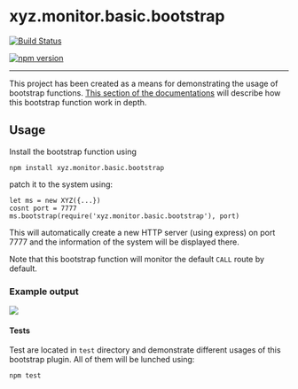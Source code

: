 # xyz.monitor.basic.bootstrap

[![Build Status](https://travis-ci.org/node-xyz/xyz.monitor.basic.bootstrap.svg?branch=master)](https://travis-ci.org/node-xyz/xyz.monitor.basic.bootstrap)

[![npm version](https://badge.fury.io/js/xyz.monitor.basic.bootstrap.svg)](https://badge.fury.io/js/xyz.monitor.basic.bootstrap)

---
This project has been created as a means for demonstrating the usage of bootstrap functions. [This section of the documentations](https://node-xyz.github.io/documentations/advance/bootstrap-functions/) will describe how this bootstrap function work in depth.

## Usage

Install the bootstrap function using

```
npm install xyz.monitor.basic.bootstrap
```

patch it to the system using:

```
let ms = new XYZ({...})
cosnt port = 7777
ms.bootstrap(require('xyz.monitor.basic.bootstrap'), port)
```

This will automatically create a new HTTP server (using express) on port 7777 and the information of the system will be displayed there.

Note that this bootstrap function will monitor the default `CALL` route by default.

### Example output

![](https://node-xyz.github.io/assets/img/monitor.example.png)


#### Tests

Test are located in `test` directory and demonstrate different usages of this bootstrap plugin. All of them will be lunched using:

```
npm test
```
